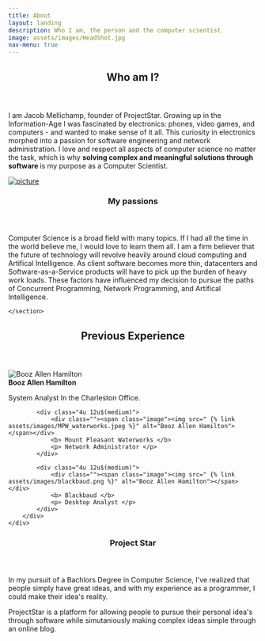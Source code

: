 ```yaml
---
title: About
layout: landing
description: Who I am, the person and the computer scientist
image: assets/images/HeadShot.jpg
nav-menu: true
---
```


<!-- Main -->
<div id="main">

<!-- One -->
<section id="one">
	<div class="inner">
		<header class="major">
			<h2>Who am I?</h2>
		</header>
		<p>		
				I am Jacob Mellichamp, founder of ProjectStar.
				Growing up in the Information-Age I was fascinated
				by electronics: phones, video games, and computers
				- and wanted to make sense of it all. This curiosity
				in electronics morphed into a passion for software
				engineering and network administration. I love and
				respect all aspects of computer science no matter
				the task, which is why <b> solving complex and
				meaningful solutions through software </b> is my
				purpose as a Computer Scientist. 
		</p>
	</div>
</section>

<!-- Two -->
<section id="two" class="spotlights">
	<section>
		<a href="generic.html" class="image">
			<img src="{% link assets/images/professional.jpg %}" alt="picture" data-position="center center" />
		</a>
		<div class="content">
			<div class="inner">
				<header class="major">
					<h3>My passions</h3>
				</header>
				<p>
					Computer Science is a broad field with many topics. If I had all the time in the world believe me, I would love to learn them all. I am a firm believer that the future of technology will revolve heavily around cloud computing and Artifical Intelligence. As client software becomes more thin, datacenters and Software-as-a-Service products will have to pick up the burden of heavy work loads. These factors have influenced my decision to pursue the paths of Concurrent Programming, Network Programming, and Artifical Intelligence.
				</p>
			</div>
		</div>


	</section>
</section>

<section id="one">
<div class ="inner">
	<header class="major">
		<h2>Previous Experience</h2>
	</header>
	<div class="box">
		<div class="inner row center">
			<div class="4u 12u$(medium)">
			<div class=""><span class="image"><img  src=" {% link assets/images/BoozAllenHamilton.jpeg %}" alt="Booz Allen Hamilton"> </span></div>
			<b> Booz Allen Hamilton </b>
			<p>System Analyst In the Charleston Office. </p>
			</div>

			<div class="4u 12u$(medium)">
				<div class=""><span class="image"><img src=" {% link assets/images/MPW_waterworks.jpeg %}" alt="Booz Allen Hamilton"></span></div>
				<b> Mount Pleasant Waterworks </b>
				<p> Network Administrator </p>
			</div>

			<div class="4u 12u$(medium)">
				<div class=""><span class="image"><img src=" {% link assets/images/blackbaud.png %}" alt="Booz Allen Hamilton"></span></div>
				<b> Blackbaud </b>
				<p> Desktop Analyst </p>
			</div>
		</div>
	</div>
</div>
</section>


<section id="one">
		<div class="inner">
		<header class="major">
			<h3> Project Star </h3>
		</header>
		<p>
			In my pursuit of a Bachlors Degree in Computer Science, I've realized that people simply have great ideas, and with my experience as a programmer, I could make their idea's reality.
		</p>
		<p>
			ProjectStar is a platform for allowing people to pursue their personal idea's through software while simutaniously making complex ideas simple through an online blog. 
		</p>
	</div>
</section>
